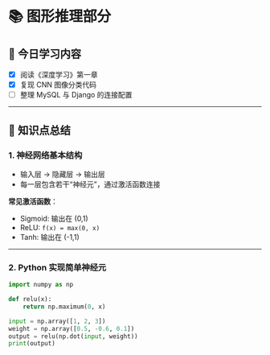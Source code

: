 # 📚 图形推理部分

## 🧠 今日学习内容
- [x] 阅读《深度学习》第一章
- [x] 复现 CNN 图像分类代码
- [ ] 整理 MySQL 与 Django 的连接配置

---

## 📝 知识点总结

### 1. 神经网络基本结构
- 输入层 → 隐藏层 → 输出层
- 每一层包含若干“神经元”，通过激活函数连接

**常见激活函数**：
- Sigmoid: 输出在 (0,1)
- ReLU: `f(x) = max(0, x)`
- Tanh: 输出在 (-1,1)

---

### 2. Python 实现简单神经元

```python
import numpy as np

def relu(x):
    return np.maximum(0, x)

input = np.array([1, 2, 3])
weight = np.array([0.5, -0.6, 0.1])
output = relu(np.dot(input, weight))
print(output)

